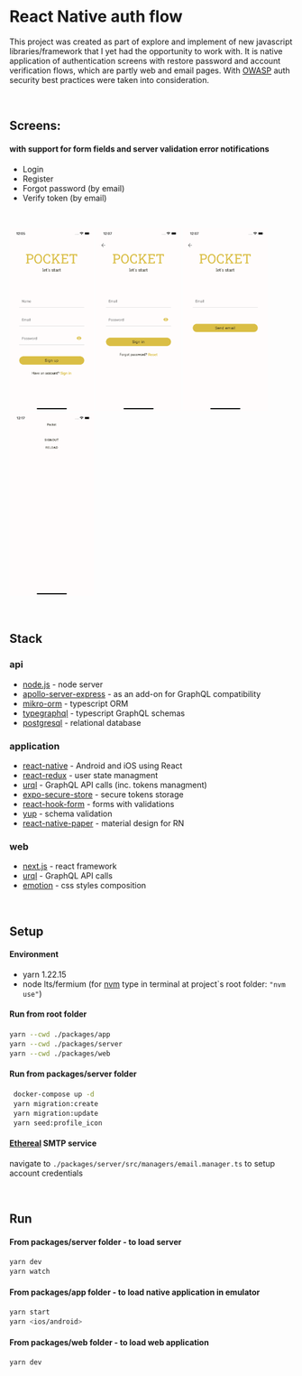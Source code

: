 # React Native auth flow

This project was created as part of explore and implement of new javascript libraries/framework that I yet had the opportunity to work with. It is native application of authentication screens with restore password and account verification flows, which are partly web and email pages. With [OWASP](https://cheatsheetseries.owasp.org/cheatsheets/Authentication_Cheat_Sheet.html) auth security best practices were taken into consideration.

<br />

## Screens:

#### with support for form fields and server validation error notifications

- Login
- Register
- Forgot password (by email)
- Verify token (by email)

<br />

<p float="left">
    <img src="./screens/register.png" width="150"/>
    <img src="./screens/login.png" width="150"/>
    <img src="./screens/reset.png" width="150"/>
    <img src="./screens/logged.png" width="150"/>
</p>
<br />

## Stack

### api

- [node.js](https://nodejs.org/en/) - node server
- [apollo-server-express](https://github.com/apollographql/apollo-server) - as an add-on for GraphQL compatibility
- [mikro-orm](https://mikro-orm.io/) - typescript ORM
- [typegraphql](https://typegraphql.com/) - typescript GraphQL schemas
- [postgresql](https://www.postgresql.org/) - relational database

### application

- [react-native](https://reactnative.dev/) - Android and iOS using React
- [react-redux](https://react-redux.js.org/) - user state managment
- [urql](https://formidable.com/open-source/urql/) - GraphQL API calls (inc. tokens managment)
- [expo-secure-store](https://docs.expo.dev/versions/latest/sdk/securestore/) - secure tokens storage
- [react-hook-form](https://react-hook-form.com/) - forms with validations
- [yup](https://github.com/jquense/yup/) - schema validation
- [react-native-paper](https://callstack.github.io/react-native-paper/) - material design for RN

### web

- [next.js](https://nextjs.org/) - react framework
- [urql](https://formidable.com/open-source/urql/) - GraphQL API calls
- [emotion](https://github.com/emotion-js/emotion/tree/main/packages/react) - css styles composition

<br />

## Setup

#### Environment

- yarn 1.22.15
- node lts/fermium (for [nvm](https://github.com/nvm-sh/nvm) type in terminal at project\`s root folder: `"nvm use"`)

#### Run from root folder

```bash
yarn --cwd ./packages/app
yarn --cwd ./packages/server
yarn --cwd ./packages/web
```

#### Run from packages/server folder

```bash
 docker-compose up -d
 yarn migration:create
 yarn migration:update
 yarn seed:profile_icon
```

#### [Ethereal](https://ethereal.email/) SMTP service

navigate to `./packages/server/src/managers/email.manager.ts` to setup account credentials

<br />

## Run

#### From packages/server folder - to load server

```bash
yarn dev
yarn watch
```

#### From packages/app folder - to load native application in emulator

```bash
yarn start
yarn <ios/android>
```

#### From packages/web folder - to load web application

```bash
yarn dev
```

<br />
